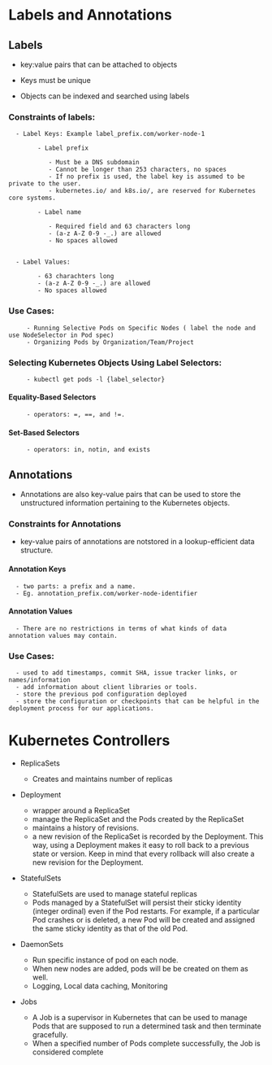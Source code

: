 # Labels and Annotations

## Labels
   
   - key:value pairs that can be attached to objects

   - Keys must be unique

   - Objects can be indexed and searched using labels

   ### Constraints of labels:
      
      - Label Keys: Example label_prefix.com/worker-node-1
         
            - Label prefix 
               
               - Must be a DNS subdomain
               - Cannot be longer than 253 characters, no spaces
               - If no prefix is used, the label key is assumed to be private to the user.
               - kubernetes.io/ and k8s.io/, are reserved for Kubernetes core systems.
            
            - Label name

               - Required field and 63 characters long
               - (a-z A-Z 0-9 -_.) are allowed
               - No spaces allowed

      
      - Label Values: 
         
            - 63 charachters long
            - (a-z A-Z 0-9 -_.) are allowed
            - No spaces allowed

      
   ###   Use Cases:
         
         - Running Selective Pods on Specific Nodes ( label the node and use NodeSelector in Pod spec)
         - Organizing Pods by Organization/Team/Project

   ### Selecting Kubernetes Objects Using Label Selectors: 

         - kubectl get pods -l {label_selector}

   #### Equality-Based Selectors

         - operators: =, ==, and !=.
   #### Set-Based Selectors
      
         - operators: in, notin, and exists


## Annotations

   - Annotations are also key-value pairs that can be used to store the unstructured information pertaining to the Kubernetes objects.
   
### Constraints for Annotations

   - key-value pairs of annotations are notstored in a lookup-efficient data structure.

   #### Annotation Keys
      
      - two parts: a prefix and a name.
      - Eg. annotation_prefix.com/worker-node-identifier

   #### Annotation Values

      - There are no restrictions in terms of what kinds of data annotation values may contain.

   ###   Use Cases:

      - used to add timestamps, commit SHA, issue tracker links, or names/information
      - add information about client libraries or tools.
      - store the previous pod configuration deployed
      - store the configuration or checkpoints that can be helpful in the deployment process for our applications.


# Kubernetes Controllers

   - ReplicaSets
      
      - Creates and maintains number of replicas

   - Deployment

      - wrapper around a ReplicaSet
      - manage the ReplicaSet and the Pods created by the ReplicaSet
      - maintains a history of revisions.
      - a new revision of the ReplicaSet is recorded by the Deployment. This way, using a Deployment makes it easy to roll back to a previous state or version. Keep in mind that every rollback will also create a new revision for the Deployment.

  - StatefulSets

     - StatefulSets are used to manage stateful replicas
     - Pods managed by a StatefulSet will persist their sticky identity (integer ordinal) even if the Pod restarts. For example, if a particular Pod crashes or is deleted, a new Pod will be created and assigned the same sticky identity as that of the old Pod.

  - DaemonSets

     - Run specific instance of pod on each node.
     - When new nodes are added, pods will be be created on them as well.
     - Logging, Local data caching, Monitoring

  - Jobs

     - A Job is a supervisor in Kubernetes that can be used to manage Pods that are supposed to run a determined task and then terminate gracefully.    
     - When a specified number of Pods complete successfully, the Job is considered complete

